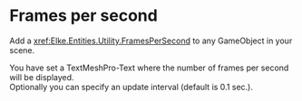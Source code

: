 # Frames per second

Add a <xref:Elke.Entities.Utility.FramesPerSecond> to any GameObject in your scene.

You have set a TextMeshPro-Text where the number of frames per second will be displayed.<br>
Optionally you can specify an update interval (default is 0.1 sec.).